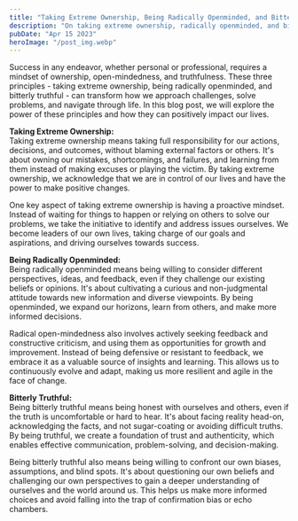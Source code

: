 ```yaml
---
title: "Taking Extreme Ownership, Being Radically Openminded, and Bitter Truthful"
description: "On taking extreme ownership, radically openminded, and bitterly truthful..."
pubDate: "Apr 15 2023"
heroImage: "/post_img.webp"
---
```

Success in any endeavor, whether personal or professional, requires a mindset of ownership, open-mindedness, and truthfulness. These three principles - taking extreme ownership, being radically openminded, and bitterly truthful - can transform how we approach challenges, solve problems, and navigate through life. In this blog post, we will explore the power of these principles and how they can positively impact our lives.

**Taking Extreme Ownership:**  
Taking extreme ownership means taking full responsibility for our actions, decisions, and outcomes, without blaming external factors or others. It's about owning our mistakes, shortcomings, and failures, and learning from them instead of making excuses or playing the victim. By taking extreme ownership, we acknowledge that we are in control of our lives and have the power to make positive changes.

One key aspect of taking extreme ownership is having a proactive mindset. Instead of waiting for things to happen or relying on others to solve our problems, we take the initiative to identify and address issues ourselves. We become leaders of our own lives, taking charge of our goals and aspirations, and driving ourselves towards success.

**Being Radically Openminded:**  
Being radically openminded means being willing to consider different perspectives, ideas, and feedback, even if they challenge our existing beliefs or opinions. It's about cultivating a curious and non-judgmental attitude towards new information and diverse viewpoints. By being openminded, we expand our horizons, learn from others, and make more informed decisions.

Radical open-mindedness also involves actively seeking feedback and constructive criticism, and using them as opportunities for growth and improvement. Instead of being defensive or resistant to feedback, we embrace it as a valuable source of insights and learning. This allows us to continuously evolve and adapt, making us more resilient and agile in the face of change.

**Bitterly Truthful:**  
Being bitterly truthful means being honest with ourselves and others, even if the truth is uncomfortable or hard to hear. It's about facing reality head-on, acknowledging the facts, and not sugar-coating or avoiding difficult truths. By being truthful, we create a foundation of trust and authenticity, which enables effective communication, problem-solving, and decision-making.

Being bitterly truthful also means being willing to confront our own biases, assumptions, and blind spots. It's about questioning our own beliefs and challenging our own perspectives to gain a deeper understanding of ourselves and the world around us. This helps us make more informed choices and avoid falling into the trap of confirmation bias or echo chambers.